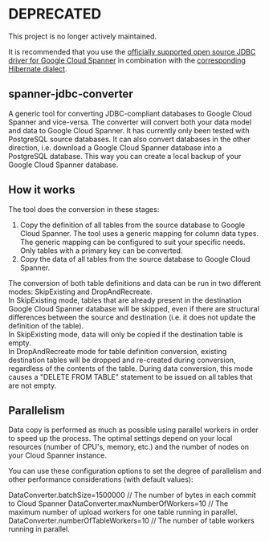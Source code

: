# DEPRECATED
This project is no longer actively maintained.

It is recommended that you use the [officially supported open source JDBC driver for Google Cloud Spanner](https://github.com/googleapis/java-spanner-jdbc) in combination with the [corresponding Hibernate dialect](https://github.com/GoogleCloudPlatform/google-cloud-spanner-hibernate).

## spanner-jdbc-converter
A generic tool for converting JDBC-compliant databases to Google Cloud Spanner and vice-versa. The converter will convert both your data model and data to Google Cloud Spanner. It has currently only been tested with PostgreSQL source databases.
It can also convert databases in the other direction, i.e. download a Google Cloud Spanner database into a PostgreSQL database. This way you can create a local backup of your Google Cloud Spanner database.

## How it works
The tool does the conversion in these stages:<br>
1. Copy the definition of all tables from the source database to Google Cloud Spanner. The tool uses a generic mapping for column data types. The generic mapping can be configured to suit your specific needs. Only tables with a primary key can be converted. <br>
2. Copy the data of all tables from the source database to Google Cloud Spanner.<br>


The conversion of both table definitions and data can be run in two different modes: SkipExisting and DropAndRecreate. <br>
In SkipExisting mode, tables that are already present in the destination Google Cloud Spanner database will be skipped, even if there are structural differences between the source and destination (i.e. it does not update the definition of the table). <br>
In SkipExisting mode, data will only be copied if the destination table is empty. <br>
In DropAndRecreate mode for table definition conversion, existing destination tables will be dropped and re-created during conversion, regardless of the contents of the table. During data conversion, this mode causes a "DELETE FROM TABLE" statement to be issued on all tables that are not empty.

## Parallelism
Data copy is performed as much as possible using parallel workers in order to speed up the process. The optimal settings depend on your local resources (number of CPU's, memory, etc.) and the number of nodes on your Cloud Spanner instance.

You can use these configuration options to set the degree of parallelism and other performance considerations (with default values):

DataConverter.batchSize=1500000			// The number of bytes in each commit to Cloud Spanner
DataConverter.maxNumberOfWorkers=10		// The maximum number of upload workers for one table running in parallel.
DataConverter.numberOfTableWorkers=10	// The number of table workers running in parallel.
